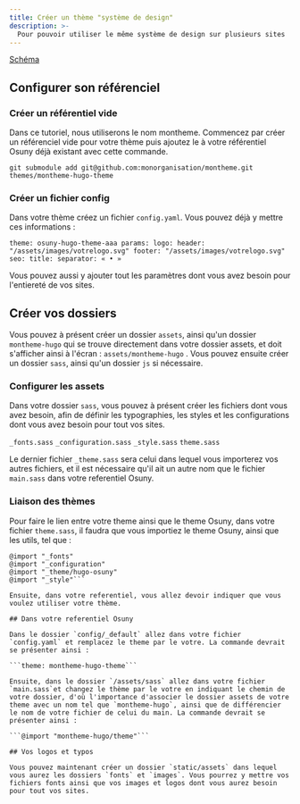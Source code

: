 ```yaml
---
title: Créer un thème "système de design"
description: >-
  Pour pouvoir utiliser le même système de design sur plusieurs sites
---
```


[Schéma](https://www.osuny.org/fonctionnalites/theme-osuny/schema-1/)

## Configurer son référenciel
### Créer un référentiel vide

Dans ce tutoriel, nous utiliserons le nom montheme. Commencez par créer un référenciel vide pour votre thème puis ajoutez le à votre référentiel Osuny déjà existant avec cette commande. 

```git submodule add git@github.com:monorganisation/montheme.git themes/montheme-hugo-theme```

### Créer un fichier config

Dans votre thème créez un fichier `config.yaml`. Vous pouvez déjà y mettre ces informations :

`theme: osuny-hugo-theme-aaa
params:
  logo:
    header: "/assets/images/votrelogo.svg"
    footer: "/assets/images/votrelogo.svg"
  seo:
    title:
      separator: « • »`

Vous pouvez aussi y ajouter tout les paramètres dont vous avez besoin pour l'entiereté de vos sites.

## Créer vos dossiers

Vous pouvez à présent créer un dossier `assets`, ainsi qu'un dossier `montheme-hugo` qui se trouve directement dans votre dossier assets, et doit s'afficher ainsi à l'écran : `assets/montheme-hugo` . Vous pouvez ensuite créer un dossier `sass`, ainsi qu'un dossier `js` si nécessaire. 

### Configurer les assets

Dans votre dossier `sass`, vous pouvez à présent créer les fichiers dont vous avez besoin, afin de définir les typographies, les styles et les configurations dont vous avez besoin pour tout vos sites.

`_fonts.sass`
`_configuration.sass`
`_style.sass`
`theme.sass`

Le dernier fichier `_theme.sass` sera celui dans lequel vous importerez vos autres fichiers, et il est nécessaire qu'il ait un autre nom que le fichier `main.sass` dans votre referentiel Osuny. 

### Liaison des thèmes

Pour faire le lien entre votre theme ainsi que le theme Osuny, dans votre fichier `theme.sass`, il faudra que vous importiez le theme Osuny, ainsi que les utils, tel que :

```@import "_theme/utils"
@import "_fonts"
@import "_configuration"
@import "_theme/hugo-osuny"
@import "_style"```

Ensuite, dans votre referentiel, vous allez devoir indiquer que vous voulez utiliser votre thème.

## Dans votre referentiel Osuny

Dans le dossier `config/_default` allez dans votre fichier `config.yaml` et remplacez le theme par le votre. La commande devrait se présenter ainsi :

```theme: montheme-hugo-theme```

Ensuite, dans le dossier `/assets/sass` allez dans votre fichier `main.sass`et changez le thème par le votre en indiquant le chemin de votre dossier, d'où l'importance d'associer le dossier assets de votre theme avec un nom tel que `montheme-hugo`, ainsi que de différencier le nom de votre fichier de celui du main. La commande devrait se présenter ainsi :

```@import "montheme-hugo/theme"```

## Vos logos et typos

Vous pouvez maintenant créer un dossier `static/assets` dans lequel vous aurez les dossiers `fonts` et `images`. Vous pourrez y mettre vos fichiers fonts ainsi que vos images et logos dont vous aurez besoin pour tout vos sites.
